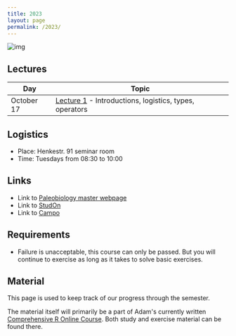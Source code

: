 ```yaml
---
title: 2023
layout: page 
permalink: /2023/
---
```



![img](https://palaeobiology.nat.fau.de/images/courses/big/r.jpg)

## Lectures

| Day        | Topic                                                                                                 |
|------------|-------------------------------------------------------------------------------------------------------|
| October 17 | [Lecture 1]({{site.url}}{{site.baseurl}}/2023/lecture1/) - Introductions, logistics, types, operators |

## Logistics 

- Place: Henkestr. 91 seminar room  
- Time: Tuesdays from 08:30 to 10:00  

## Links

- Link to [Paleobiology master webpage](https://palaeobiology.nat.fau.de/program/courses/rcourse/)  
- Link to [StudOn](https://www.studon.fau.de/crs5314570.html)  
- Link to [Campo](https://www.campo.fau.de/qisserver/pages/startFlow.xhtml?_flowId=detailView-flow&unitId=107608&periodId=396&navigationPosition=studiesOffered,searchCourses)  

## Requirements

- Failure is unacceptable, this course can only be passed. But you will continue to exercise as long as it takes to solve basic exercises.


## Material

This page is used to keep track of our progress through the semester.

The material itself will primarily be a part of Adam's currently written [Comprehensive R Online Course](https://adamkocsis.github.io/rkheion/).
Both study and exercise material can be found there. 



